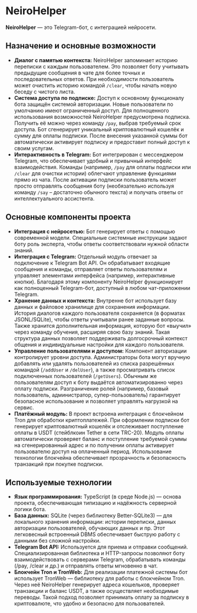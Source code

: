 # NeiroHelper

**NeiroHelper** — это Telegram-бот, c интеграцией нейросети.

## Назначение и основные возможности

- **Диалог с памятью контекста:** NeiroHelper запоминает историю переписки с каждым пользователем. Это позволяет боту учитывать предыдущие сообщения в чате для более точных и последовательных ответов. При необходимости пользователь может очистить историю командой `/clear`, чтобы начать новую беседу с чистого листа.
- **Система доступа по подписке:** Доступ к основному функционалу бота защищён системой авторизации. Новые пользователи по умолчанию имеют ограниченный доступ. Для полноценного использования возможностей NeiroHelper предусмотрена подписка. Получить её можно через команду `/pay`, выбрав требуемый срок доступа. Бот сгенерирует уникальный криптовалютный кошелёк и сумму для оплаты подписки. После внесения указанной суммы бот автоматически активирует подписку и предоставит полный доступ к своим услугам.
- **Интерактивность в Telegram:** Бот интегрирован с мессенджером Telegram, что обеспечивает удобный и привычный интерфейс взаимодействия. Команды (например, `/pay` для оплаты подписки или `/clear` для очистки истории) облегчают управление функциями прямо из чата. После активации подписки пользователь может просто отправлять сообщения боту (необязательно используя команду `/say` – достаточно обычного текста) и получать ответы от интеллектуального ассистента.

## Основные компоненты проекта

- **Интеграция с нейросетью:** Бот генерирует ответы с помощью современной модели. Специальные системные инструкции задают боту роль эксперта, чтобы ответы соответствовали нужной области знаний.
- **Интеграция с Telegram:** Отдельный модуль отвечает за подключение к Telegram Bot API. Он обрабатывает входящие сообщения и команды, отправляет ответы пользователям и управляет элементами интерфейса (например, интерактивные кнопки). Благодаря этому компоненту NeiroHelper функционирует как полноценный Telegram-бот, доступный в любом чат-приложении Telegram.
- **Хранение данных и контекста:** Внутренне бот использует базу данных и файловое хранилище для сохранения информации. История диалогов каждого пользователя сохраняется (в форматах JSONL/SQLite), чтобы ответы учитывали ранее заданные вопросы. Также хранится дополнительная информация, которую бот «выучил» через команду обучения, расширяя свою базу знаний. Такая структура данных позволяет поддерживать долгосрочный контекст общения и индивидуальные настройки для каждого пользователя.
- **Управление пользователями и доступом:** Компонент авторизации контролирует уровни доступа. Администраторы бота могут вручную добавлять или удалять пользователей из списка разрешённых командой (`/addUser` и `/delUser`), а также просматривать список подключенных пользователей (`/getUsers`). Обычным же пользователям доступ к боту выдаётся автоматизированно через оплату подписки. Разграничение ролей (например, базовый пользователь, администратор, супер-пользователь) гарантирует безопасное использование и позволяет управлять нагрузкой на сервис.
- **Платёжный модуль:** В проект встроена интеграция с блокчейном Tron для обработки криптоплатежей. При оформлении подписки бот генерирует криптовалютный кошелёк и отслеживает поступление оплаты в USDT (стейблкоин Tether в сети TRC-20). Модуль оплаты автоматически проверяет баланс и поступление требуемой суммы на сгенерированный адрес и по получении оплаты активирует пользователю доступ на оплаченный период. Использование технологии блокчейна обеспечивает прозрачность и безопасность транзакций при покупке подписки.

## Используемые технологии

- **Язык программирования:** TypeScript (в среде Node.js) — основа проекта, обеспечивающая типизацию и надёжность серверной логики бота.
- **База данных:** SQLite (через библиотеку Better-SQLite3) — для локального хранения информации: истории переписки, данных авторизации пользователей, обучающих данных и пр. Этот легковесный встроенный DBMS обеспечивает быструю работу с данными без сложной настройки.
- **Telegram Bot API:** Используется для приема и отправки сообщений. Специализированная библиотека и HTTP-запросы позволяют боту взаимодействовать с серверами Telegram, обрабатывать команды (/pay, /clear и др.) и отправлять ответы мгновенно в чат.
- **Блокчейн Tron и TronWeb:** Для реализации платежной системы бот использует TronWeb — библиотеку для работы с блокчейном Tron. Через неё NeiroHelper генерирует адреса кошельков, проверяет транзакции и баланс USDT, а также осуществляет необходимые переводы. Такой подход позволяет принимать оплату за подписку в криптовалюте, что удобно и безопасно для пользователей.
